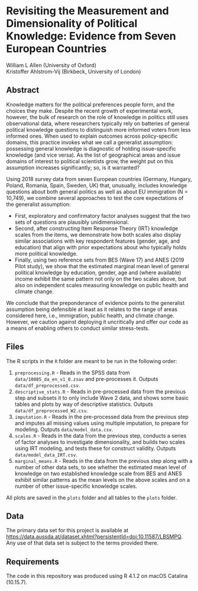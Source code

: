 # Revisiting the Measurement and Dimensionality of Political Knowledge: Evidence from Seven European Countries

William L Allen (University of Oxford)  
Kristoffer Ahlstrom-Vij (Birkbeck, University of London)

## Abstract

Knowledge matters for the political preferences people form, and the choices they make. Despite the recent growth of experimental work, however, the bulk of research on the role of knowledge in politics still uses observational data, where researchers typically rely on batteries of general political knowledge questions to distinguish more informed voters from less informed ones. When used to explain outcomes across policy-specific domains, this practice invokes what we call a generalist assumption: possessing general knowledge is diagnostic of holding issue-specific knowledge (and vice versa). As the list of geographical areas and issue domains of interest to political scientists grow, the weight put on this assumption increases significantly; so, is it warranted?  

Using 2018 survey data from seven European countries (Germany, Hungary, Poland, Romania, Spain, Sweden, UK) that, unusually, includes knowledge questions about both general politics as well as about EU immigration (N = 10,749), we combine several approaches to test the core expectations of the generalist assumption: 

- First, exploratory and confirmatory factor analyses suggest that the two sets of questions are plausibly unidimensional. 
- Second, after constructing Item Response Theory (IRT) knowledge scales from the items, we demonstrate how both scales also display similar associations with key respondent features (gender, age, and education) that align with prior expectations about who typically holds more political knowledge. 
- Finally, using two reference sets from BES (Wave 17) and ANES (2019 Pilot study), we show that the estimated marginal mean level of general political knowledge by education, gender, age and (where available) income exhibit the same pattern not only on the two scales above, but also on independent scales measuring knowledge on public health and climate change. 

We conclude that the preponderance of evidence points to the generalist assumption being defensible at least as it relates to the range of areas considered here, i.e., immigration, public health, and climate change. However, we caution against deploying it uncritically and offer our code as a means of enabling others to conduct similar stress-tests.

## Files

The R scripts in the `R` folder are meant to be run in the following order:

1. `preprocessing.R` - Reads in the SPSS data from `data/10085_da_en_v1_0.zsav` and pre-processes it. Outputs `data/df_preprocessed.csv`. 
2. `descriptive_stats.R` - Reads in pre-processed data from the previous step and subsets it to only include Wave 2 data, and shows some basic tables and plots by way of descriptive statistics. Outputs `data/df_preprocessed_W2.csv`.
3. `imputation.R` - Reads in the pre-processed data from the previous step and imputes all missing values using multiple imputation, to prepare for modeling. Outputs `data/model_data.csv`. 
4. `scales.R` - Reads in the data from the previous step, conducts a series of factor analyses to investigate dimensionality, and builds two scales using IRT modeling, and tests these for construct validity. Outputs `data/model_data_IRT.csv`.
5. `marginal_means.R` - Reads in the data from the previous step along with a number of other data sets, to see whether the estimated mean level of knowledge on two established knowledge scale from BES and ANES exhibit similar patterns as the mean levels on the above scales and on a number of other issue-specific knowledge scales.

All plots are saved in the `plots` folder and all tables to the `plots` folder.

## Data

The primary data set for this project is available at https://data.aussda.at/dataset.xhtml?persistentId=doi:10.11587/LBSMPQ. Any use of that data set is subject to the terms provided there.

## Requirements

The code in this repository was produced using R 4.1.2 on macOS Catalina (10.15.7).
